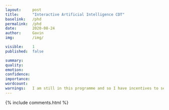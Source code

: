 ```yaml
---
layout:     post
title:      "Interactive Artificial Intelligence CDT"
baselink:   /phd
permalink:  /phd
date:       2020-08-24
author:     Gavin   
img:        /img/

visible:    1
published:  false

summary:    
quality:    
emotion:	
confidence: 
importance: 
wordcount:  
warnings:	I am still in this programme and so I have incentives to seem agreeable.
---
```



{%	include comments.html	%}